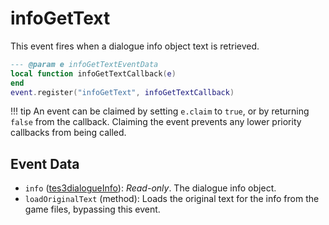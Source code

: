 # infoGetText

This event fires when a dialogue info object text is retrieved.

```lua
--- @param e infoGetTextEventData
local function infoGetTextCallback(e)
end
event.register("infoGetText", infoGetTextCallback)
```

!!! tip
	An event can be claimed by setting `e.claim` to `true`, or by returning `false` from the callback. Claiming the event prevents any lower priority callbacks from being called.

## Event Data

* `info` ([tes3dialogueInfo](../../types/tes3dialogueInfo)): *Read-only*. The dialogue info object.
* `loadOriginalText` (method): Loads the original text for the info from the game files, bypassing this event.

